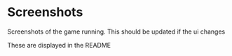 # Screenshots

Screenshots of the game running. This should be updated if the ui changes

These are displayed in the README
